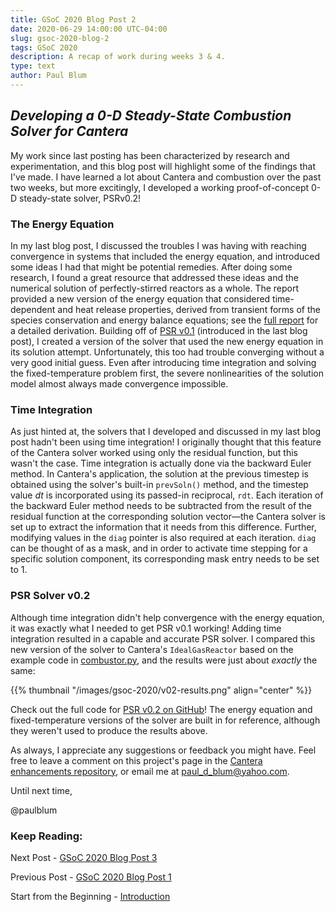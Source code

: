 ```yaml
---
title: GSoC 2020 Blog Post 2
date: 2020-06-29 14:00:00 UTC-04:00
slug: gsoc-2020-blog-2
tags: GSoC 2020
description: A recap of work during weeks 3 & 4.
type: text
author: Paul Blum
---
```


## _Developing a 0-D Steady-State Combustion Solver for Cantera_

My work since last posting has been characterized by research and experimentation, and this blog post will highlight some of the findings that I've made. I have learned a lot about Cantera and combustion over the past two weeks, but more excitingly, I developed a working proof-of-concept 0-D steady-state solver, PSRv0.2!

### The Energy Equation

In my last blog post, I discussed the troubles I was having with reaching convergence in systems that included the energy equation, and introduced some ideas I had that might be potential remedies. After doing some research, I found a great resource that addressed these ideas and the numerical solution of perfectly-stirred reactors as a whole. The report provided a new version of the energy equation that considered time-dependent and heat release properties, derived from transient forms of the species conservation and energy balance equations; see the [full report](https://www.researchgate.net/publication/236418395_PSE_a_Fortran_program_for_modeling_well-stirred_reactors) for a detailed derivation. Building off of [PSR v0.1](https://github.com/paulblum/cantera/blob/0DSS/samples/cxx/psr/PSRv1.cpp) (introduced in the last blog post), I created a version of the solver that used the new energy equation in its solution attempt. Unfortunately, this too had trouble converging without a very good initial guess. Even after introducing time integration and solving the fixed-temperature problem first, the severe nonlinearities of the solution model almost always made convergence impossible.

### Time Integration

As just hinted at, the solvers that I developed and discussed in my last blog post hadn't been using time integration! I originally thought that this feature of the Cantera solver worked using only the residual function, but this wasn't the case. Time integration is actually done via the backward Euler method. In Cantera's application, the solution at the previous timestep is obtained using the solver's built-in `prevSoln()` method, and the timestep value *dt* is incorporated using its passed-in reciprocal, `rdt`. Each iteration of the backward Euler method needs to be subtracted from the result of the residual function at the corresponding solution vector—the Cantera solver is set up to extract the information that it needs from this difference. Further, modifying values in the `diag` pointer is also required at each iteration. `diag` can be thought of as a mask, and in order to activate time stepping for a specific solution component, its corresponding mask entry needs to be set to 1.
 
### PSR Solver v0.2

Although time integration didn't help convergence with the energy equation, it was exactly what I needed to get PSR v0.1 working! Adding time integration resulted in a capable and accurate PSR solver. I compared this new version of the solver to Cantera's `IdealGasReactor` based on the example code in [combustor.py](https://cantera.org/examples/python/reactors/combustor.py.html), and the results were just about *exactly* the same:

{{% thumbnail "/images/gsoc-2020/v02-results.png" align="center" %}}

Check out the full code for [PSR v0.2 on GitHub](https://github.com/paulblum/cantera/blob/0DSS/samples/cxx/psr/PSRv2.cpp)! The energy equation and fixed-temperature versions of the solver are built in for reference, although they weren't used to produce the results above.

As always, I appreciate any suggestions or feedback you might have. Feel free to leave a comment on this project's page in the [Cantera enhancements repository](https://github.com/Cantera/enhancements/issues/31), or email me at paul_d_blum@yahoo.com.

Until next time, 

@paulblum

### Keep Reading:

Next Post - [GSoC 2020 Blog Post 3](https://cantera.org/blog/gsoc-2020-blog-3)

Previous Post - [GSoC 2020 Blog Post 1](https://cantera.org/blog/gsoc-2020-blog-1)

Start from the Beginning - [Introduction](https://cantera.org/blog/gsoc-2020-intro)
